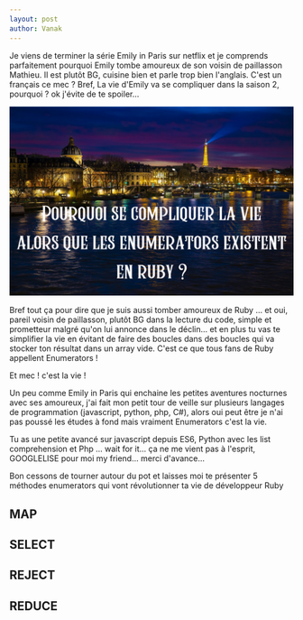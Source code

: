 ```yaml
---
layout: post
author: Vanak
---
```


Je viens de terminer la série Emily in Paris sur netflix et je comprends parfaitement pourquoi Emily tombe amoureux de son voisin de paillasson Mathieu. Il est plutôt BG, cuisine bien et parle trop bien l'anglais. C'est un français ce mec ? Bref, La vie d'Emily va se compliquer dans la saison 2, pourquoi ? ok j'évite de te spoiler... 

![](../assets/img/enumerators.png)

Bref tout ça pour dire que je suis aussi tomber amoureux de Ruby ... et oui, pareil voisin de paillasson, plutôt BG dans la lecture du code, simple et prometteur malgré qu'on lui annonce dans le déclin... et en plus tu vas te simplifier la vie en évitant de faire des boucles dans des boucles qui va stocker ton résultat dans un array vide. C'est ce que tous fans de Ruby appellent Enumerators ! 

Et mec ! c'est la vie ! 

Un peu comme Emily in Paris qui enchaine les petites aventures nocturnes avec ses amoureux, j'ai fait mon petit tour de veille sur plusieurs langages de programmation (javascript, python, php, C#), alors oui peut être je n'ai pas poussé les études à fond mais vraiment Enumerators c'est la vie.

Tu as une petite avancé sur javascript depuis ES6, Python avec les list comprehension et Php ... wait for it... ça ne me vient pas à l'esprit, GOOGLELISE pour moi my friend... merci d'avance...

Bon cessons de tourner autour du pot et laisses moi te présenter 5 méthodes enumerators qui vont révolutionner ta vie de développeur Ruby 

## MAP

## SELECT

## REJECT

## REDUCE

## 

